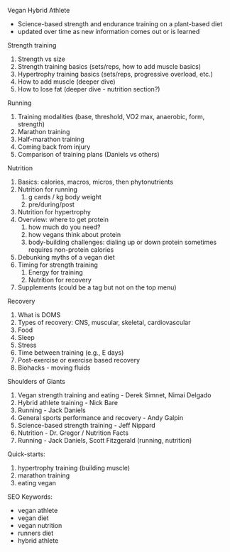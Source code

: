 Vegan Hybrid Athlete
- Science-based strength and endurance training on a plant-based diet
- updated over time as new information comes out or is learned

Strength training
1. Strength vs size
2. Strength training basics (sets/reps, how to add muscle basics)
3. Hypertrophy training basics (sets/reps, progressive overload, etc.)
4. How to add muscle (deeper dive)
5. How to lose fat (deeper dive - nutrition section?)

Running
1. Training modalities (base, threshold, VO2 max, anaerobic, form, strength)
2. Marathon training
3. Half-marathon training
4. Coming back from injury
5. Comparison of training plans (Daniels vs others)

Nutrition
1. Basics: calories, macros, micros, then phytonutrients
2. Nutrition for running
   1. g cards / kg body weight
   2. pre/during/post
3. Nutrition for hypertrophy
4. Overview: where to get protein
   1. how much do you need?
   2. how vegans think about protein
   3. body-building challenges: dialing up or down protein sometimes requires non-protein calories
5. Debunking myths of a vegan diet
6. Timing for strength training
   1. Energy for training
   2. Nutrition for recovery
7. Supplements (could be a tag but not on the top menu)

Recovery
1. What is DOMS
2. Types of recovery: CNS, muscular, skeletal, cardiovascular
3. Food
4. Sleep
5. Stress
6. Time between training (e.g., E days)
7. Post-exercise or exercise based recovery
8. Biohacks - moving fluids

Shoulders of Giants
1. Vegan strength training and eating - Derek Simnet, Nimai Delgado
2. Hybrid athlete training - Nick Bare
3. Running - Jack Daniels
4. General sports performance and recovery - Andy Galpin
5. Science-based strength training - Jeff Nippard
6. Nutrition - Dr. Gregor / Nutrition Facts
7. Running - Jack Daniels, Scott Fitzgerald (running, nutrition)

Quick-starts: 
1. hypertrophy training (building muscle)
2. marathon training
3. eating vegan

SEO Keywords: 
- vegan athlete
- vegan diet
- vegan nutrition
- runners diet
- hybrid athlete
